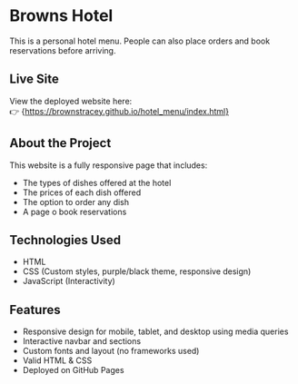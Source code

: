 # Browns Hotel

This is a personal hotel menu. People can also place orders and book reservations before arriving.

## Live Site

View the deployed website here:  
👉 {https://brownstracey.github.io/hotel_menu/index.html}

## About the Project

This website is a fully responsive page that includes:

-  The types of dishes offered at the hotel
-  The prices of each dish offered
-  The option to order any dish
-  A page o book reservations

## Technologies Used

- HTML
- CSS (Custom styles, purple/black theme, responsive design)
- JavaScript (Interactivity)

## Features

- Responsive design for mobile, tablet, and desktop using media queries
- Interactive navbar and sections
- Custom fonts and layout (no frameworks used)
- Valid HTML & CSS
- Deployed on GitHub Pages
